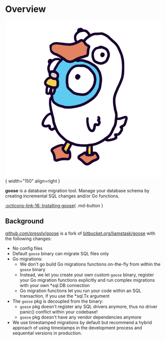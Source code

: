 # Overview

![Image title](assets/goose_logo.png){ width="150" align=right }

**goose** is a database migration tool. Manage your database schema by creating incremental SQL
changes and/or Go functions.

[:octicons-link-16: Installing goose](installation.md){ .md-button }

## Background

[github.com/pressly/goose](https://github.com/pressly/goose) is a fork of
[bitbucket.org/liamstask/goose](https://bitbucket.org/liamstask/goose) with the following changes:

- No config files
- Default `goose` binary can migrate SQL files only
- Go migrations:
  - We don't go build Go migrations functions on-the-fly from within the `goose` binary
  - Instead, we let you create your own custom `goose` binary, register your Go migration functions
    explicitly and run complex migrations with your own \*sql.DB connection
  - Go migration functions let you run your code within an SQL transaction, if you use the \*sql.Tx
    argument
- The `goose` pkg is decoupled from the binary:
  - `goose` pkg doesn't register any SQL drivers anymore, thus no driver panic() conflict within
    your codebase!
  - `goose` pkg doesn't have any vendor dependencies anymore
- We use timestamped migrations by default but recommend a hybrid approach of using timestamps in
  the development process and sequential versions in production.
